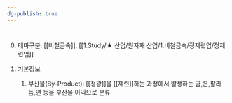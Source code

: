 ```yaml
---
dg-publish: true
---
```

#


0. 테마구분: [[비철금속]], [[1.Study/★ 산업/원자재 산업/1.비철금속/정제련업/정제련업]]




1. 기본정보
	1. 부산물(By-Product): [[정광]]을 [[제련]]하는 과정에서 발생하는 금,은,팔라듐,연 등을 부산물 이익으로 분류